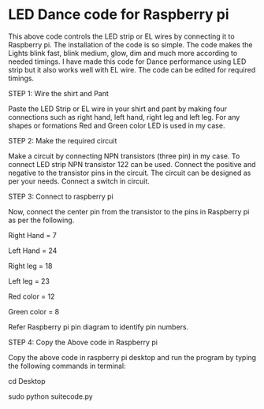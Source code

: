# LED Dance code for Raspberry pi

This above code controls the LED strip or EL wires by connecting it to Raspberry pi. The installation of the code is so simple. The code makes the Lights blink fast, blink medium, glow, dim and much more according to needed timings. I have made this code for Dance performance using LED strip but it also works well with EL wire. The code can be edited for required timings.

STEP 1: Wire the shirt and Pant

Paste the LED Strip or EL wire in your shirt and pant by making four connections such as right hand, left hand, right leg and left leg. For any shapes or formations Red and Green color LED is used in my case.

STEP 2: Make the required circuit

Make a circuit by connecting NPN transistors (three pin) in my case. To connect LED strip NPN transistor 122 can be used. Connect the positive and negative to the transistor pins in the circuit. The circuit can be designed as per your needs. Connect a switch in circuit.

STEP 3: Connect to raspberry pi

Now, connect the center pin from the transistor to the pins in Raspberry pi as per the following.

Right Hand = 7

Left Hand = 24

Right leg = 18

Left leg = 23

Red color = 12

Green color = 8

Refer Raspberry pi pin diagram to identify pin numbers.

STEP 4: Copy the Above code in Raspberry pi

Copy the above code in raspberry pi desktop and run the program by typing the following commands in terminal:

cd Desktop

sudo python suitecode.py
